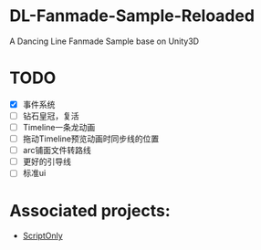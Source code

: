# DL-Fanmade-Sample-Reloaded

A Dancing Line Fanmade Sample base on Unity3D

# TODO

- [x] 事件系统
- [ ] 钻石皇冠，复活
- [ ] Timeline一条龙动画
- [ ] 拖动Timeline预览动画时同步线的位置
- [ ] arc铺面文件转路线
- [ ] 更好的引导线
- [ ] 标准ui

# Associated projects: 
- [ScriptOnly](https://github.com/dogdie233/DLFMSampleReloaded-ScriptOnly)
